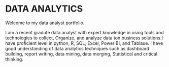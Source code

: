 # DATA ANALYTICS
Welcome to my data analyst portfolio.

I am a recent gradute data analyst with expert knowledge in using tools and technologies to collect, Organize, and analyze data ton business solutions.I have proficient level in python, R, SQL, Excel, Power BI, and Tablaue. I have good understanding of data analytics techniques such as dashboard building, report writing, data mining, data merging, Statistical and critical thinking.
